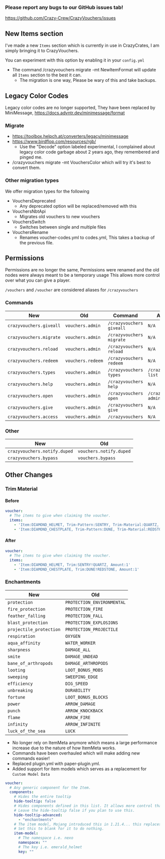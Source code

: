 ### Please report any bugs to our GitHub issues tab!
https://github.com/Crazy-Crew/CrazyVouchers/issues

## New Items section
I've made a new `Items` section which is currently in use in CrazyCrates, I am simply bringing it to CrazyVouchers.

You can experiment with this option by enabling it in your `config.yml`

- The command /crazyvouchers migrate -mt NewItemFormat will update all `Items` section to the best it can.
  - The migration is one way, Please be wary of this and take backups.

## Legacy Color Codes
Legacy color codes are no longer supported, They have been replaced by MiniMessage, https://docs.advntr.dev/minimessage/format

### Migrate
- https://toolbox.helpch.at/converters/legacy/minimessage
- https://www.birdflop.com/resources/rgb/
  - Use the "Decode" option labeled experimental, I complained about legacy color code garbage about 2 years ago, they remembered and pinged me.
- /crazyvouchers migrate -mt VouchersColor which will try it's best to convert them.

### Other migration types
We offer migration types for the following

- VouchersDeprecated
  - Any deprecated option will be replaced/removed with this
- VouchersNbtApi
  - Migrates old vouchers to new vouchers
- VouchersSwitch
  - Switches between single and multiple files
- VouchersRename
  - Renames voucher-codes.yml to codes.yml, This takes a backup of the previous file.

## Permissions
Permissions are no longer the same, Permissions were renamed and the old nodes were always meant to be a temporary usage
This allows more control over what you can give a player.

`/vouchers` and `/voucher` are considered aliases for `/crazyvouchers`

### Commands
| New                     | Old               | Command                  | Aliases                |
|-------------------------|-------------------|--------------------------|------------------------|
| `crazyvouchers.giveall` | `vouchers.admin`  | `/crazyvouchers giveall` | `N/A`                  |
| `crazyvouchers.migrate` | `vouchers.admin`  | `/crazyvouchers migrate` | `N/A`                  |
| `crazyvouchers.reload`  | `vouchers.admin`  | `/crazyvouchers reload`  | `N/A`                  | 
| `crazyvouchers.redeem`  | `vouchers.redeem` | `/crazyvouchers redeem`  | `N/A`                  |
| `crazyvouchers.types`   | `vouchers.admin`  | `/crazyvouchers types`   | `/crazyvouchers list`  |
| `crazyvouchers.help`    | `vouchers.admin`  | `/crazyvouchers help`    | `N/A`                  |
| `crazyvouchers.open`    | `vouchers.admin`  | `/crazyvouchers open`    | `/crazyvouchers admin` |
| `crazyvouchers.give`    | `vouchers.admin`  | `/crazyvouchers give`    | `N/A`                  |
| `crazyvouchers.access`  | `vouchers.admin`  | `/crazyvouchers`         | `N/A`                  | 

### Other
| New                          | Old                     |
|------------------------------|-------------------------|
| `crazyvouchers.notify.duped` | `vouchers.notify.duped` |
| `crazyvouchers.bypass`       | `vouchers.bypass`       |

## Other Changes
### Trim Material
#### Before
```yml
voucher:
  # The items to give when claiming the voucher.
  items:
    - 'Item:DIAMOND_HELMET, Trim-Pattern:SENTRY, Trim-Material:QUARTZ, Amount:1'
    - 'Item:DIAMOND_CHESTPLATE, Trim-Pattern:DUNE, Trim-Material:REDSTONE, Amount:1'
```

#### After
```yml
voucher:
  # The items to give when claiming the voucher.
  items:
    - 'Item:DIAMOND_HELMET, Trim:SENTRY!QUARTZ, Amount:1'
    - 'Item:DIAMOND_CHESTPLATE, Trim:DUNE!REDSTONE, Amount:1'
```
### Enchantments
| New                     | Old                        |
|-------------------------|----------------------------|
| `protection`            | `PROTECTION_ENVIRONMENTAL` |
| `fire_protection`       | `PROTECTION_FIRE`          |
| `feather_falling`       | `PROTECTION_FALL`          |
| `blast_protection`      | `PROTECTION_EXPLOSIONS`    |
| `projectile_protection` | `PROTECTION_PROJECTILE`    |
| `respiration`           | `OXYGEN`                   |
| `aqua_affinity`         | `WATER_WORKER`             |
| `sharpness`             | `DAMAGE_ALL`               |
| `smite`                 | `DAMAGE_UNDEAD`            |
| `bane_of_arthropods`    | `DAMAGE_ARTHROPODS`        |
| `looting`               | `LOOT_BONUS_MOBS`          |
| `sweeping`              | `SWEEPING_EDGE`            |
| `efficiency`            | `DIG_SPEED`                |
| `unbreaking`            | `DURABILITY`               |
| `fortune`               | `LOOT_BONUS_BLOCKS`        |
| `power`                 | `ARROW_DAMAGE`             |
| `punch`                 | `ARROW_KNOCKBACK`          |
| `flame`                 | `ARROW_FIRE`               |
| `infinity`              | `ARROW_INFINITE`           |
| `luck_of_the_sea`       | `LUCK`                     |

- No longer rely on ItemMeta anymore which means a large performance increase due to the nature of how ItemMeta works.
- Commands have been overhauled which will make adding new commands easier!
- Replaced plugin.yml with paper-plugin.yml.
- Added support for item models which serves as a replacement for `Custom Model Data`
```yml
voucher:
  # Any generic component for the Item.
  components:
    # Hides the entire tooltip
    hide-tooltip: false
    # Hides components defined in this list. It allows more control than above.
    # Leave the hide-tooltip false if you plan to use this.
    hide-tooltip-advanced:
      - "enchantments"
    # The item model, Mojang introduced this in 1.21.4... this replaces custom model data!
    # Set this to blank for it to do nothing.
    item-model:
      # The namespace i.e. nexo
      namespace: ""
      # The key i.e. emerald_helmet
      key: "" 
```